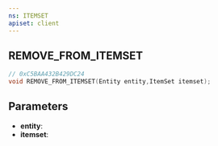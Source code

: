 ```yaml
---
ns: ITEMSET
apiset: client
---
```

## REMOVE_FROM_ITEMSET

```c
// 0xC5BAA432B429DC24
void REMOVE_FROM_ITEMSET(Entity entity,ItemSet itemset);
```


## Parameters
* **entity**:
* **itemset**: